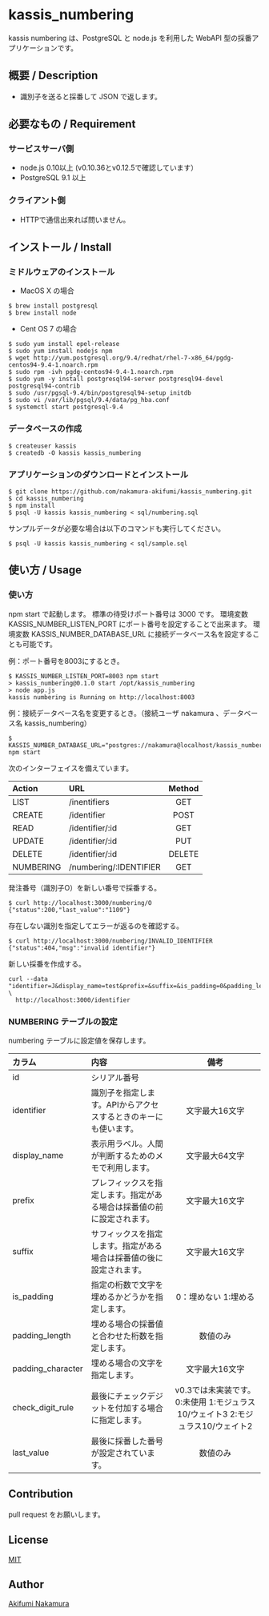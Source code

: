# kassis_numbering

kassis numbering は、PostgreSQL と node.js を利用した WebAPI 型の採番アプリケーションです。

## 概要 / Description

* 識別子を送ると採番して JSON で返します。

## 必要なもの / Requirement

### サービスサーバ側

* node.js 0.10以上 (v0.10.36とv0.12.5で確認しています）
* PostgreSQL 9.1 以上

### クライアント側

* HTTPで通信出来れば問いません。

## インストール / Install

### ミドルウェアのインストール

* MacOS X の場合

```
$ brew install postgresql
$ brew install node
```

* Cent OS 7 の場合

```
$ sudo yum install epel-release
$ sudo yum install nodejs npm
$ wget http://yum.postgresql.org/9.4/redhat/rhel-7-x86_64/pgdg-centos94-9.4-1.noarch.rpm
$ sudo rpm -ivh pgdg-centos94-9.4-1.noarch.rpm
$ sudo yum -y install postgresql94-server postgresql94-devel postgresql94-contrib
$ sudo /usr/pgsql-9.4/bin/postgresql94-setup initdb
$ sudo vi /var/lib/pgsql/9.4/data/pg_hba.conf
$ systemctl start postgresql-9.4
```

### データベースの作成

```
$ createuser kassis
$ createdb -O kassis kassis_numbering
```

### アプリケーションのダウンロードとインストール

```
$ git clone https://github.com/nakamura-akifumi/kassis_numbering.git
$ cd kassis_numbering
$ npm install
$ psql -U kassis kassis_numbering < sql/numbering.sql
```

サンプルデータが必要な場合は以下のコマンドも実行してください。

``
$ psql -U kassis kassis_numbering < sql/sample.sql
``

## 使い方 / Usage

### 使い方

npm start で起動します。
標準の待受けポート番号は 3000 です。
環境変数 KASSIS_NUMBER_LISTEN_PORT にポート番号を設定することで出来ます。
環境変数 KASSIS_NUMBER_DATABASE_URL に接続データベース名を設定することも可能です。

例：ポート番号を8003にするとき。

```
$ KASSIS_NUMBER_LISTEN_PORT=8003 npm start
> kassis_numbering@0.1.0 start /opt/kassis_numbering
> node app.js
kassis numbering is Running on http://localhost:8003
```

例：接続データベース名を変更するとき。（接続ユーザ nakamura 、データベース名 kassis_numbering）

```
$ KASSIS_NUMBER_DATABASE_URL="postgres://nakamura@localhost/kassis_numbering" npm start
```

次のインターフェイスを備えています。

|Action|URL|Method|
|:-----|:--|:----:|
|LIST  | /inentifiers | GET |
|CREATE| /identifier | POST |
|READ  | /identifier/:id | GET |
|UPDATE| /identifier/:id | PUT |
|DELETE| /identifier/:id |DELETE |
|NUMBERING| /numbering/:IDENTIFIER | GET |


発注番号（識別子O）を新しい番号で採番する。

```
$ curl http://localhost:3000/numbering/O 
{"status":200,"last_value":"1109"}
```

存在しない識別を指定してエラーが返るのを確認する。

```
$ curl http://localhost:3000/numbering/INVALID_IDENTIFIER
{"status":404,"msg":"invalid identifier"}
```

新しい採番を作成する。

```
curl --data "identifier=J&display_name=test&prefix=&suffix=&is_padding=0&padding_length=&padding_character=&last_value=0" \
  http://localhost:3000/identifier
```

### NUMBERING テーブルの設定

numbering テーブルに設定値を保存します。

|カラム|内容|備考|
|:-----|:--|:----:|
|id  | シリアル番号 |  |
|identifier  | 識別子を指定します。APIからアクセスするときのキーにも使います。 | 文字最大16文字 |
|display_name  | 表示用ラベル。人間が判断するためのメモで利用します。 | 文字最大64文字 |
|prefix  | プレフィックスを指定します。指定がある場合は採番値の前に設定されます。 | 文字最大16文字 |
|suffix  | サフィックスを指定します。指定がある場合は採番値の後に設定されます。 | 文字最大16文字 |
|is_padding  | 指定の桁数で文字を埋めるかどうかを指定します。 | 0：埋めない 1:埋める |
|padding_length  | 埋める場合の採番値と合わせた桁数を指定します。 | 数値のみ |
|padding_character  | 埋める場合の文字を指定します。 | 文字最大16文字 |
|check_digit_rule  | 最後にチェックデジットを付加する場合に指定します。 | v0.3では未実装です。0:未使用 1:モジュラス10/ウェイト3 2:モジュラス10/ウェイト2 |
|last_value  | 最後に採番した番号が設定されています。 | 数値のみ |

## Contribution

pull request をお願いします。

## License

[MIT](https://raw.githubusercontent.com/nakamura-akifumi/kassis_numbering/master/LICENSE)

## Author

[Akifumi Nakamura](https://github.com/nakamura-akifumi)
